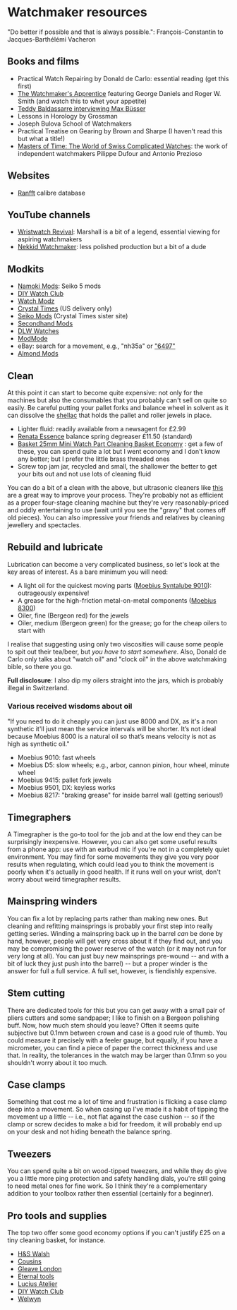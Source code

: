 # Watchmaker resources

"Do better if possible and that is always possible.": François-Constantin to Jacques-Barthélémi Vacheron

## Books and films

- Practical Watch Repairing by Donald de Carlo: essential reading (get this first)
- [The Watchmaker's Apprentice](https://www.imdb.com/title/tt2958390/) featuring George Daniels and Roger W. Smith (and watch this to whet your appetite)
- [Teddy Baldassarre interviewing Max Büsser](https://www.youtube.com/watch?v=700nTdwv-k0)
- Lessons in Horology by Grossman
- Joseph Bulova School of Watchmakers
- Practical Treatise on Gearing by Brown and Sharpe (I haven't read this but what a title!)
- [Masters of Time: The World of Swiss Complicated Watches](https://www.youtube.com/watch?v=CtkcLjiNy_0): the work of independent watchmakers Pilippe Dufour and Antonio Prezioso

## Websites

- [Ranfft](https://ranfft.org/caliber/index) calibre database

## YouTube channels

- [Wristwatch Revival](https://www.youtube.com/c/wristwatchrevival): Marshall is a bit of a legend, essential viewing for aspiring watchmakers
- [Nekkid Watchmaker](https://youtube.com/@NekkidWatchmaker): less polished production but a bit of a dude

## Modkits

- [Namoki Mods](https://www.namokimods.com/): Seiko 5 mods
- [DIY Watch Club](https://shop.diywatch.club/)
- [Watch Modz](https://watch-modz.com/product-category/cases/)
- [Crystal Times](https://usa.crystaltimes.net/) (US delivery only)
- [Seiko Mods](https://www.seikomods.com/) (Crystal Times sister site)
- [Secondhand Mods](https://secondhandmods.com/)
- [DLW Watches](https://www.dlwwatches.com/)
- [ModMode](https://modmodewatches.com/)
- eBay: search for a movement, e.g., "nh35a" or ["6497"](https://www.ebay.co.uk/sch/i.html?_nkw=6497)
- [Almond Mods](https://almondmods.com/)

## Clean

At this point it can start to become quite expensive: not only for the machines but also the consumables that you probably can't sell on quite so easily. Be careful putting your pallet forks and balance wheel in solvent as it can dissolve the [shellac](https://en.wikipedia.org/wiki/Shellac) that holds the pallet and roller jewels in place.

- Lighter fluid: readily available from a newsagent for £2.99
- [Renata Essence](https://www.cousinsuk.com/product/renata-essence) balance spring degreaser £11.50 (standard)
- [Basket 25mm Mini Watch Part Cleaning Basket Economy](https://www.hswalsh.com/product/basket-25mm-mini-watch-part-cleaning-basket-economy-hb125)
: get a few of these, you can spend quite a lot but I went economy and I don't know any better; but I prefer the little brass threaded ones
- Screw top jam jar, recycled and small, the shallower the better to get your bits out and not use lots of cleaning fluid

You can do a bit of a clean with the above, but ultrasonic cleaners like [this](https://www.amazon.co.uk/DK-SONIC-Household-Ultrasonic-Eyeglasses/dp/B08S6V52MV/) are a great way to improve your process. They're probably not as efficient as a proper four-stage cleaning machine but they're very reasonably-priced and oddly entertaining to use (wait until you see the "gravy" that comes off old pieces). You can also impressive your friends and relatives by cleaning jewellery and spectacles.

## Rebuild and lubricate

Lubrication can become a very complicated business, so let's look at the key areas of interest. As a bare minimum you will need:

- A light oil for the quickest moving parts ([Moebius Syntalube 9010](https://www.cousinsuk.com/product/moebius-9010-syntalube)): outrageously expensive!
- A grease for the high-friction metal-on-metal components ([Moebius 8300](https://www.cousinsuk.com/product/moebius-8300-all-purpose-favourite))
- Oiler, fine (Bergeon red) for the jewels
- Oiler, medium (Bergeon green) for the grease; go for the cheap oilers to start with

I realise that suggesting using only two viscosities will cause some people to spit out their tea/beer, but _you have to start somewhere_. Also, Donald de Carlo only talks about "watch oil" and "clock oil" in the above watchmaking bible, so there you go.

__Full disclosure__: I also dip my oilers straight into the jars, which is probably illegal in Switzerland.

### Various received wisdoms about oil

"If you need to do it cheaply you can just use 8000 and DX, as it's a non synthetic it'll just mean the service intervals will be shorter. It’s not ideal because Moebius 8000 is a natural oil so that’s means velocity is not as high as synthetic oil."

- Moebius 9010: fast wheels
- Moebius D5: slow wheels; e.g., arbor, cannon pinion, hour wheel, minute wheel
- Moebius 9415: pallet fork jewels
- Moebius 9501, DX: keyless works
- Moebius 8217: "braking grease" for inside barrel wall (getting serious!)

## Timegraphers

A Timegrapher is the go-to tool for the job and at the low end they can be surprisingly inexpensive. However, you can also get some useful results from a phone app: use with an earbud mic if you're not in a completely quiet environment. You may find for some movements they give you very poor results when regulating, which could lead you to think the movement is poorly when it's actually in good health. If it runs well on your wrist, don't worry about weird timegrapher results.

## Mainspring winders

You can fix a lot by replacing parts rather than making new ones. But cleaning and refitting mainsprings is probably your first step into really getting series. Winding a mainspring back up in the barrel _can_ be done by hand, however, people will get very cross about it if they find out, and you may be compromising the power reserve of the watch (or it may not run for very long at all). You can just buy new mainsprings pre-wound -- and with a bit of luck they just push into the barrel) -- but a proper winder is the answer for full a full service. A full set, however, is fiendishly expensive.

## Stem cutting

There are dedicated tools for this but you can get away with a small pair of pliers cutters and some sandpaper; I like to finish on a Bergeon polishing buff. Now, how much stem should you leave? Often it seems quite subjective but 0.1mm between crown and case is a good rule of thumb. You could measure it precisely with a feeler gauge, but equally, if you have a micrometer, you can find a piece of paper the correct thickness and use that. In reality, the tolerances in the watch may be larger than 0.1mm so you shouldn't worry about it too much.

## Case clamps

Something that cost me a lot of time and frustration is flicking a case clamp deep into a movement. So when casing up I've made it a habit of tipping the movement up a little -- i.e., not flat against the case cushion -- so if the clamp or screw decides to make a bid for freedom, it will probably end up on your desk and not hiding beneath the balance spring.

## Tweezers

You can spend quite a bit on wood-tipped tweezers, and while they do give you a little more ping protection and safety handling dials, you're still going to need metal ones for fine work. So I think they're a complementary addition to your toolbox rather then essential (certainly for a beginner).

## Pro tools and supplies

The top two offer some good economy options if you can't justify £25 on a tiny cleaning basket, for instance.

- [H&S Walsh](https://www.hswalsh.com/)
- [Cousins](https://www.cousinsuk.com)
- [Gleave London](https://gleave.london/straps/)
- [Eternal tools](https://www.eternaltools.com/)
- [Lucius Atelier](https://luciusatelier.com/)
- [DIY Watch Club](https://shop.diywatch.club/collections/watchmaking-tools)
- [Welwyn](https://welwynwatchparts.co.uk/)
